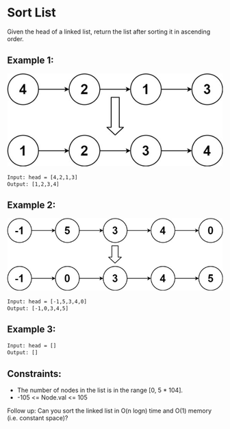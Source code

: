 # Sort List

Given the head of a linked list, return the list after sorting it in ascending order.

## Example 1:

!["Example 1"](./images/sort_list_1.jpg)

```
Input: head = [4,2,1,3]
Output: [1,2,3,4]
```

## Example 2:

!["Example 1"](./images/sort_list_2.jpg)

```
Input: head = [-1,5,3,4,0]
Output: [-1,0,3,4,5]
```

## Example 3:

```
Input: head = []
Output: []
```

## Constraints:

- The number of nodes in the list is in the range [0, 5 * 104].
- -105 <= Node.val <= 105

Follow up: Can you sort the linked list in O(n logn) time and O(1) memory (i.e. constant space)?

